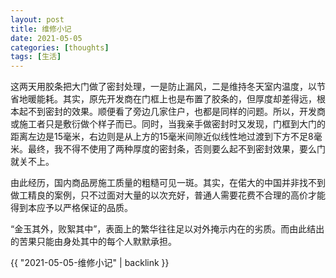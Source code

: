 ```yaml
---
layout: post
title: 维修小记
date: 2021-05-05
categories: [thoughts]
tags: [生活]
---
```


这两天用胶条把大门做了密封处理，一是防止漏风，二是维持冬天室内温度，以节省地暖能耗。其实，原先开发商在门框上也是布置了胶条的，但厚度却差得远，根本起不到密封的效果。顺便看了旁边几家住户，也都是同样的问题。所以，开发商或施工者只是敷衍做个样子而已。同时，当我亲手做密封时又发现，门框到大门的距离左边是15毫米，右边则是从上方的15毫米间隙近似线性地过渡到下方不足8毫米。最终，我不得不使用了两种厚度的密封条，否则要么起不到密封效果，要么门就关不上。

由此经历，国内商品房施工质量的粗糙可见一斑。其实，在偌大的中国并非找不到做工精良的案例，只不过面对大量的以次充好，普通人需要花费不合理的高价才能得到本应予以严格保证的品质。

“金玉其外，败絮其中”，表面上的繁华往往足以对外掩示内在的劣质。而由此结出的苦果只能由身处其中的每个人默默承担。

{{ "2021-05-05-维修小记" | backlink }}
